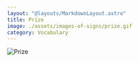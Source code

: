 ```yaml
---
layout: "@layouts/MarkdownLayout.astro"
title: Prize
image: ./assets/images-of-signs/prize.gif
category: Vocabulary
---
```


![Prize](@signs/prize.gif)
